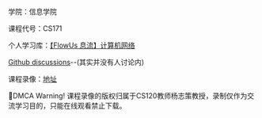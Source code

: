学院：信息学院

课程代号：CS171

个人学习库：[【FlowUs 息流】计算机网络](https://flowus.cn/share/a4f07856-9ccc-4254-bbb1-d307b4232533)

[Github discussions](https://github.com/sist-cs120/project-wiki/discussions)--(其实并没有人讨论内)

课程录像：[地址](https://shanghaitecheducn-my.sharepoint.com/:f:/g/personal/liuyf7_shanghaitech_edu_cn/Erhqc7NoWANOr_DDuTl5AKwB8CLItZgHQJDnWzhxHg-rvg?e=Pko6he)

  🚨DMCA Warning! 课程录像的版权归属于CS120教师杨志策教授，录制仅作为交流学习目的，只能在线观看禁止下载。
